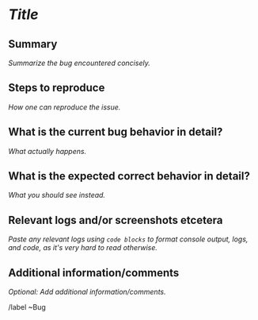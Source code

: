 # *Title*

## Summary

*Summarize the bug encountered concisely.*

## Steps to reproduce

*How one can reproduce the issue.*

## What is the current bug behavior in detail?

*What actually happens.*

## What is the expected correct behavior in detail?

*What you should see instead.*

## Relevant logs and/or screenshots etcetera

*Paste any relevant logs using `code blocks` to format console output, logs, and code, as it's very hard to read otherwise.*

## Additional information/comments

*Optional: Add additional information/comments.*

/label ~Bug
